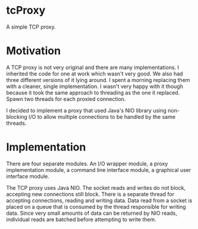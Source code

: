 tcProxy
=======

A simple TCP proxy.

Motivation
==========

A TCP proxy is not very original and there are many implementations. I inherited the code for one at work which wasn't
very good. We also had three different versions of it lying around. I spent a morning replacing them with a cleaner,
 single implementation. I wasn't very happy with it though because it took the same approach to threading as the one it
 replaced. Spawn two threads for each proxied connection.

I decided to implement a proxy that used Java's NIO library using non-blocking I/O to allow multiple connections to
be handled by the same threads.

Implementation
==============

There are four separate modules. An I/O wrapper module, a proxy implementation module, a command line interface module,
a graphical user interface module.

The TCP proxy uses Java NIO. The socket reads and writes do not block, accepting new connections still block. There is
a separate thread for accepting connections, reading and writing data. Data read from a socket is placed on a queue
that is consumed by the thread responsible for writing data. Since very small amounts of data can be returned by NIO
reads, individual reads are batched before attempting to write them.
